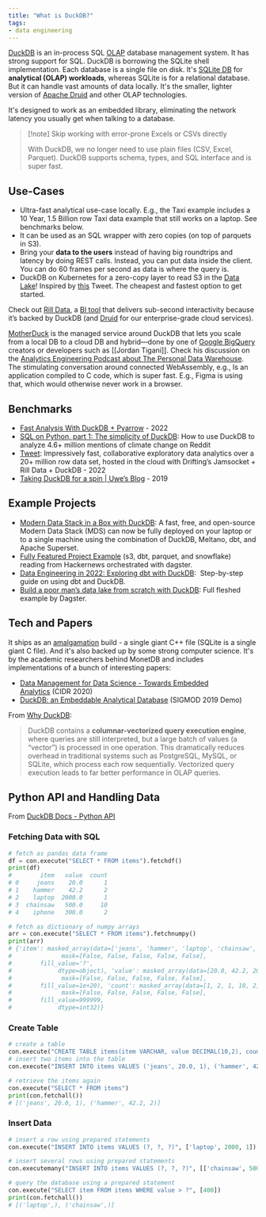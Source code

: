 ```yaml
---
title: "What is DuckDB?"
tags:
- data engineering
---
```


[DuckDB](https://duckdb.org/) is an in-process SQL [OLAP](term/olap%20(online%20analytical%20processing).md) database management system. It has strong support for SQL. DuckDB is borrowing the SQLite shell implementation. Each database is a single file on disk. It's [SQLite DB](https://www.sqlite.org) for **analytical (OLAP) workloads**, whereas SQLite is for a relational database. But it can handle vast amounts of data locally. It's the smaller, lighter version of [Apache Druid](Apache%20Druid) and other OLAP technologies.

It's designed to work as an embedded library, eliminating the network latency you usually get when talking to a database.
> [!note] Skip working with error-prone Excels or CSVs directly
>
> With DuckDB, we no longer need to use plain files (CSV, Excel, Parquet). DuckDB supports schema, types, and SQL interface and is super fast. 

## Use-Cases
- Ultra-fast analytical use-case locally. E.g., the Taxi example includes a 10 Year, 1.5 Billion row Taxi data example that still works on a laptop. See benchmarks below. 
- It can be used as an SQL wrapper with zero copies (on top of parquets in S3). 
- Bring your **data to the users** instead of having big roundtrips and latency by doing REST calls. Instead, you can put data inside the client. You can do 60 frames per second as data is where the query is.
- DuckDB on Kubernetes for a zero-copy layer to read S3 in the [Data Lake](https://glossary.airbyte.com/term/data-lake)! Inspired by [this](https://twitter.com/Ubunta/status/1584907743391272961) Tweet. The cheapest and fastest option to get started.

Check out [Rill Data](https://www.rilldata.com/), a [BI tool](term/business%20intelligence%20tools.md) that delivers sub-second interactivity because it’s backed by DuckDB (and [Druid](Apache%20Druid) for our enterprise-grade cloud services).

[MotherDuck](https://motherduck.com/) is the managed service around DuckDB that lets you scale from a local DB to a cloud DB and hybrid—done by one of [Google BigQuery](Google%20BigQuery) creators or developers such as [[Jordan Tigani]]. Check his discussion on the [Analytics Engineering Podcast about The Personal Data Warehouse](https://open.spotify.com/episode/3CmeFOuIOg91xApdjbWqey?si=CmelGaxBTZ-Z-BR3fvMjmg&utm_source=copy-link&nd=1). The stimulating conversation around connected WebAssembly, e.g., Is an application compiled to C code, which is super fast. E.g., Figma is using that, which would otherwise never work in a browser. 

## Benchmarks
- [Fast Analysis With DuckDB + Pyarrow](https://tech.gerardbentley.com/python/data/intermediate/2022/04/26/holy-duck.html) - 2022
- [SQL on Python, part 1: The simplicity of DuckDB](https://www.orchest.io/blog/sql-on-python-part-1-the-simplicity-of-duckdb): How to use DuckDB to analyze 4.6+ million mentions of climate change on Reddit
- [Tweet](https://mobile.twitter.com/medriscoll/status/1554698141789614081): Impressively fast, collaborative exploratory data analytics over a 20+ million row data set, hosted in the cloud with Drifting’s Jamsocket + Rill Data + DuckDB - 2022
- [Taking DuckDB for a spin | Uwe’s Blog](https://uwekorn.com/2019/10/19/taking-duckdb-for-a-spin.html) - 2019

## Example Projects
- [Modern Data Stack in a Box with DuckDB](https://duckdb.org/2022/10/12/modern-data-stack-in-a-box.html): A fast, free, and open-source Modern Data Stack (MDS) can now be fully deployed on your laptop or to a single machine using the combination of DuckDB, Meltano, dbt, and Apache Superset. 
- [Fully Featured Project Example](https://github.com/dagster-io/dagster/blob/master/examples/project_fully_featured/) (s3, dbt, parquet, and snowflake) reading from Hackernews orchestrated with dagster.
- [Data Engineering in 2022: Exploring dbt with DuckDB](https://rmoff.net/2022/10/20/data-engineering-in-2022-exploring-dbt-with-duckdb/):  Step-by-step guide on using dbt and DuckDB.
- [Build a poor man’s data lake from scratch with DuckDB](https://dagster.io/blog/duckdb-data-lake): Full fleshed example by Dagster.

## Tech and Papers
It ships as an [amalgamation](https://www.sqlite.org/amalgamation.html) build - a single giant C++ file (SQLite is a single giant C file). And it's also backed up by some strong computer science. It's by the academic researchers behind MonetDB and includes implementations of a bunch of interesting papers:
-   [Data Management for Data Science - Towards Embedded Analytics](https://www.duckdb.org/pdf/CIDR2020-raasveldt-muehleisen-duckdb.pdf) (CIDR 2020)
-   [DuckDB: an Embeddable Analytical Database](https://www.duckdb.org/pdf/SIGMOD2019-demo-duckdb.pdf) (SIGMOD 2019 Demo)

From [Why DuckDB](https://duckdb.org/why_duckdb):
> DuckDB contains a **columnar-vectorized query execution engine**, where queries are still interpreted, but a large batch of values (a “vector”) is processed in one operation. This dramatically reduces overhead in traditional systems such as PostgreSQL, MySQL, or SQLite, which process each row sequentially. Vectorized query execution leads to far better performance in OLAP queries.


## Python API and Handling Data
From [DuckDB Docs - Python API](https://duckdb.org/docs/api/python)
### Fetching Data with SQL
```python
# fetch as pandas data frame
df = con.execute("SELECT * FROM items").fetchdf()
print(df)
#        item   value  count
# 0     jeans    20.0      1
# 1    hammer    42.2      2
# 2    laptop  2000.0      1
# 3  chainsaw   500.0     10
# 4    iphone   300.0      2

# fetch as dictionary of numpy arrays
arr = con.execute("SELECT * FROM items").fetchnumpy()
print(arr)
# {'item': masked_array(data=['jeans', 'hammer', 'laptop', 'chainsaw', 'iphone'],
#              mask=[False, False, False, False, False],
#        fill_value='?',
#             dtype=object), 'value': masked_array(data=[20.0, 42.2, 2000.0, 500.0, 300.0],
#              mask=[False, False, False, False, False],
#        fill_value=1e+20), 'count': masked_array(data=[1, 2, 1, 10, 2],
#              mask=[False, False, False, False, False],
#        fill_value=999999,
#             dtype=int32)}
```
### Create Table
```python
# create a table
con.execute("CREATE TABLE items(item VARCHAR, value DECIMAL(10,2), count INTEGER)")
# insert two items into the table
con.execute("INSERT INTO items VALUES ('jeans', 20.0, 1), ('hammer', 42.2, 2)")

# retrieve the items again
con.execute("SELECT * FROM items")
print(con.fetchall())
# [('jeans', 20.0, 1), ('hammer', 42.2, 2)]
```
### Insert Data
```python
# insert a row using prepared statements
con.execute("INSERT INTO items VALUES (?, ?, ?)", ['laptop', 2000, 1])

# insert several rows using prepared statements
con.executemany("INSERT INTO items VALUES (?, ?, ?)", [['chainsaw', 500, 10], ['iphone', 300, 2]] )

# query the database using a prepared statement
con.execute("SELECT item FROM items WHERE value > ?", [400])
print(con.fetchall())
# [('laptop',), ('chainsaw',)]
```


